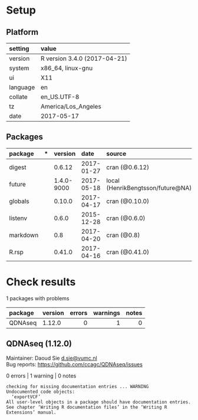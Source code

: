 # Setup

## Platform

|setting  |value                        |
|:--------|:----------------------------|
|version  |R version 3.4.0 (2017-04-21) |
|system   |x86_64, linux-gnu            |
|ui       |X11                          |
|language |en                           |
|collate  |en_US.UTF-8                  |
|tz       |America/Los_Angeles          |
|date     |2017-05-17                   |

## Packages

|package  |*  |version    |date       |source                            |
|:--------|:--|:----------|:----------|:---------------------------------|
|digest   |   |0.6.12     |2017-01-27 |cran (@0.6.12)                    |
|future   |   |1.4.0-9000 |2017-05-18 |local (HenrikBengtsson/future@NA) |
|globals  |   |0.10.0     |2017-04-17 |cran (@0.10.0)                    |
|listenv  |   |0.6.0      |2015-12-28 |cran (@0.6.0)                     |
|markdown |   |0.8        |2017-04-20 |cran (@0.8)                       |
|R.rsp    |   |0.41.0     |2017-04-16 |cran (@0.41.0)                    |

# Check results

1 packages with problems

|package |version | errors| warnings| notes|
|:-------|:-------|------:|--------:|-----:|
|QDNAseq |1.12.0  |      0|        1|     0|

## QDNAseq (1.12.0)
Maintainer: Daoud Sie <d.sie@vumc.nl>  
Bug reports: https://github.com/ccagc/QDNAseq/issues

0 errors | 1 warning  | 0 notes

```
checking for missing documentation entries ... WARNING
Undocumented code objects:
  ‘exportVCF’
All user-level objects in a package should have documentation entries.
See chapter ‘Writing R documentation files’ in the ‘Writing R
Extensions’ manual.
```

